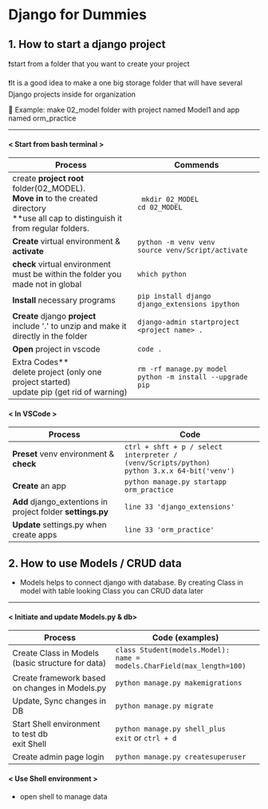 # Django for Dummies



## 1. How to start a django project

❗start from a folder that you want to create your project

❗It is a good idea to make a one big storage folder that will have several Django projects inside for organization

🎯 Example: make 02_model folder with project named Model1 and app named orm_practice

<hr> </hr>

#### < Start from bash terminal >

| Process                                                      | Commends                                                     |
| ------------------------------------------------------------ | ------------------------------------------------------------ |
| create **project root** folder(02_MODEL). <br>**Move in** to the created directory   <br> **use all cap to distinguish it from regular folders. | ``` mkdir 02_MODEL``` <br>```cd 02_MODEL```                  |
| **Create** virtual environment & **activate**                | ``` python -m venv venv ```<br>```source venv/Script/activate```<br> |
| **check** virtual environment<br>must be within the folder you made not in global | ``` which python ```                                         |
| **Install** necessary programs                               | ```pip install django django_extensions ipython```           |
| **Create** django **project**<br />include '.' to unzip and make it directly in the folder | ```django-admin startproject <project name> .```             |
| **Open** project in vscode                                   | ```code .```                                                 |
| Extra Codes**<br />delete project (only one project started)<br />update pip (get rid of warning) | `rm -rf manage.py model`<br />`python -m install --upgrade pip` |

#### < In VSCode >

| Process                                                     | Code                                                         |
| ----------------------------------------------------------- | ------------------------------------------------------------ |
| **Preset** venv environment & **check**                     | `ctrl + shft + p / select interpreter / (venv/Scripts/python)`<br />`python 3.x.x 64-bit('venv')` |
| **Create** an app                                           | `python manage.py startapp orm_practice`                     |
| **Add** django_extentions in project folder **settings.py** | `line 33 'django_extensions'`                                |
| **Update** settings.py when create apps                     | `line 33 'orm_practice'`                                     |



## 2. How to use Models / CRUD data

- Models helps to connect django with database. By creating Class in model with table looking Class you can CRUD data later

<hr>

#### < Initiate and update Models.py & db>

| Process                                            | Code (examples)                                              |
| -------------------------------------------------- | ------------------------------------------------------------ |
| Create Class in Models (basic structure for data)  | `class Student(models.Model):`<br />`name = models.CharField(max_length=100)` |
| Create framework based on changes in Models.py     | `python manage.py makemigrations`                            |
| Update, Sync changes in DB                         | `python manage.py migrate`                                   |
| Start Shell environment to test db<br />exit Shell | `python manage.py shell_plus`<br />`exit` or `ctrl + d`      |
| Create admin page login                            | `python manage.py createsuperuser`                           |

#### < Use Shell environment >

- open shell to manage data

